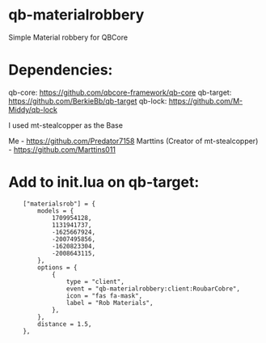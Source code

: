 # qb-materialrobbery
Simple Material robbery for QBCore

# Dependencies:

qb-core: https://github.com/qbcore-framework/qb-core
qb-target: https://github.com/BerkieBb/qb-target
qb-lock: https://github.com/M-Middy/qb-lock

I used mt-stealcopper as the Base

Me - https://github.com/Predator7158
Marttins (Creator of mt-stealcopper) - https://github.com/Marttins011

# Add to init.lua on qb-target:
```
	["materialsrob"] = {
        models = {
            1709954128,
			1131941737,
			-1625667924,
			-2007495856,
			-1620823304,
			-2008643115,
        },
        options = {
            {
                type = "client",
                event = "qb-materialrobbery:client:RoubarCobre",
                icon = "fas fa-mask",
                label = "Rob Materials",
            },
        },
        distance = 1.5,
    },
```
